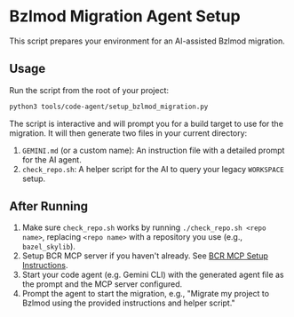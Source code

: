 # Bzlmod Migration Agent Setup

This script prepares your environment for an AI-assisted Bzlmod migration.

## Usage

Run the script from the root of your project:

```bash
python3 tools/code-agent/setup_bzlmod_migration.py
```

The script is interactive and will prompt you for a build target to use for the migration. It will then generate two files in your current directory:

1.  `GEMINI.md` (or a custom name): An instruction file with a detailed prompt for the AI agent.
2.  `check_repo.sh`: A helper script for the AI to query your legacy `WORKSPACE` setup.

## After Running

1.  Make sure `check_repo.sh` works by running `./check_repo.sh <repo name>`, replacing `<repo name>` with a repository you use (e.g., `bazel_skylib`).
2.  Setup BCR MCP server if you haven't already. See [BCR MCP Setup Instructions](../../docs/mcp.md).
3.  Start your code agent (e.g. Gemini CLI) with the generated agent file as the prompt and the MCP server configured.
4.  Prompt the agent to start the migration, e.g., "Migrate my project to Bzlmod using the provided instructions and helper script."
